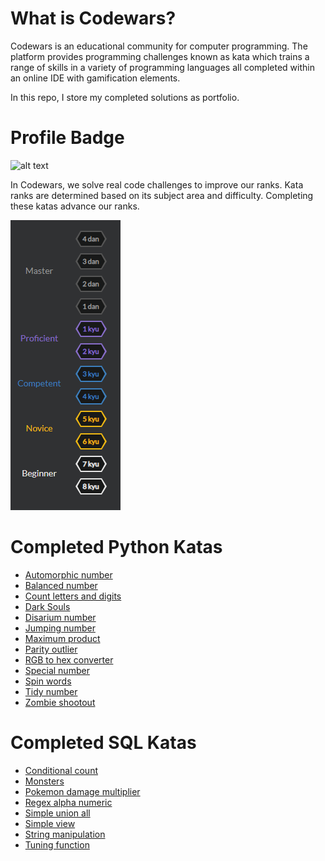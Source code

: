 # What is Codewars?
Codewars is an educational community for computer programming. The platform provides programming challenges known as kata which trains a range of skills in a variety of programming languages all completed within an online IDE with gamification elements.

In this repo, I store my completed solutions as portfolio.

# Profile Badge
![alt text](https://www.codewars.com/users/fuzzymuzzywuzzy/badges/large "fuzzymuzzywuzzy profile")

In Codewars, we solve real code challenges to improve our ranks. Kata ranks are determined based on its subject area and difficulty. Completing these katas advance our ranks.

![alt text](https://github.com/fuzzymuzzywuzzy/codewars/blob/master/codewars_rank.PNG "codewars rank")

# Completed Python Katas

* [Automorphic number](../master/python/automorphic_number.py)
* [Balanced number](../master/python/balanced_number.py)
* [Count letters and digits](../master/python/count_letters_digits.py)
* [Dark Souls](../master/python/dark_souls.py)
* [Disarium number](../master/python/disarium_number.py)
* [Jumping number](../master/python/jumping_number.py)
* [Maximum product](../master/python/max_product.py)
* [Parity outlier](../master/python/parity_outlier.py)
* [RGB to hex converter](../master/python/rgb_to_hex.py)
* [Special number](../master/python/special_number.py)
* [Spin words](../master/python/spin_words.py)
* [Tidy number](../master/python/tidy_number.py)
* [Zombie shootout](../master/python/zombie_shootout.py)

# Completed SQL Katas

* [Conditional count](../master/sql/conditional_count.sql)
* [Monsters](../master/sql/monsters.sql)
* [Pokemon damage multiplier](../master/sql/pokemon_damage_multiplier.sql)
* [Regex alpha numeric](../master/sql/regex_alpha_numeric.sql)
* [Simple union all](../master/sql/simple_union_all.sql)
* [Simple view](../master/sql/simple_view.sql)
* [String manipulation](../master/sql/string_manipulation.sql)
* [Tuning function](../master/sql/tuning_function.sql)
